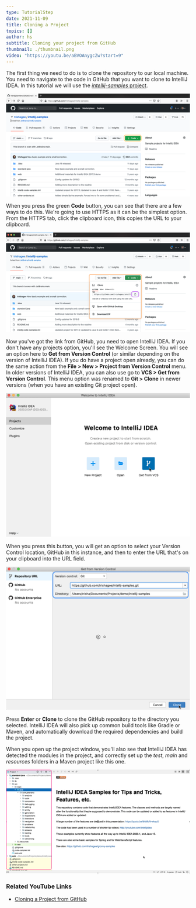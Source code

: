```yaml
---
type: TutorialStep
date: 2021-11-09
title: Cloning a Project
topics: []
author: hs
subtitle: Cloning your project from GitHub
thumbnail: ./thumbnail.png
video: "https://youtu.be/aBVOAnygcZw?start=9"
---
```


The first thing we need to do is to clone the repository to our local machine. You need to navigate to the code in GitHub that you want to clone to IntelliJ IDEA. In this tutorial we will use the [_intellij-samples_ project](https://github.com/JetBrains/intellij-samples).

![IntelliJ IDEA GitHub Repository](github-project.png)

When you press the green **Code** button, you can see that there are a few ways to do this. We're going to use HTTPS as it can be the simplest option. From the HTTPS tab, click the clipboard icon, this copies the URL to your clipboard.

![GitHub Clone with HTTPS](github-clone-https.png)

Now you've got the link from GitHub, you need to open IntelliJ IDEA. If you don't have any projects option, you'll see the Welcome Screen. You will see an option here to **Get from Version Control** (or similar depending on the version of IntelliJ IDEA). If you do have a project open already, you can do the same action from the **File > New > Project from Version Control** menu. In older versions of IntelliJ IDEA, you can also use go to **VCS > Get from Version Control**. This menu option was renamed to **Git > Clone** in newer versions (when you have an existing Git project open).

![Get from Version Control in IntelliJ IDEA](intellij-clone-button.png)

When you press this button, you will get an option to select your Version Control location, GitHub in this instance, and then to enter the URL that's on your clipboard into the URL field.

![GitHub Clone Dialog](github-clone-dialog.png)

Press **Enter** or **Clone** to clone the GitHub repository to the directory you selected. IntelliJ IDEA will also pick up common build tools like Gradle or Maven, and automatically download the required dependencies and build the project.

When you open up the project window, you'll also see that IntelliJ IDEA has detected the modules in the project, and correctly set up the _test_, _main_ and _resources_ folders in a Maven project like this one.

![Project Window](project-window.png)

### Related YouTube Links

- [Cloning a Project from GitHub](https://www.youtube.com/watch?v=aBVOAnygcZw)
